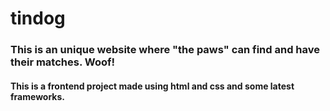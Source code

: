 # tindog
### This is an unique website where "the paws" can find and have their matches. Woof!
#### This is a frontend project made using html and css and some latest frameworks.
